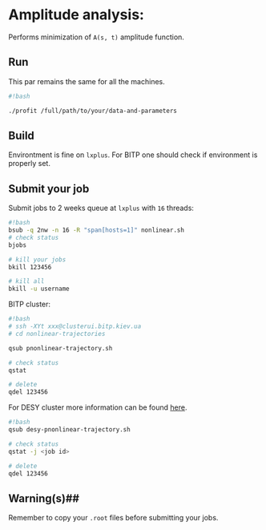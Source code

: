 Amplitude analysis:  
=====================================

Performs minimization of `A(s, t)` amplitude function.

## Run ##
This par remains the same for all the machines.

```bash
#!bash

./profit /full/path/to/your/data-and-parameters

```


## Build ##
Environtment is fine on `lxplus`. 
For BITP one should check if environment is properly set.


## Submit your job ##
Submit jobs to 2 weeks queue at `lxplus` with `16` threads:  
```bash
#!bash
bsub -q 2nw -n 16 -R "span[hosts=1]" nonlinear.sh
# check status
bjobs

# kill your jobs
bkill 123456

# kill all 
bkill -u username

```  


BITP cluster:

```bash
#!bash
# ssh -XYt xxx@clusterui.bitp.kiev.ua
# cd nonlinear-trajectories

qsub pnonlinear-trajectory.sh

# check status
qstat

# delete 
qdel 123456
```

For DESY cluster more information can be found [here](https://it.desy.de/dienste/computing_infrastruktur/bird_cluster_allgemeine_batch_farm_englisch/index_ger.html).


```bash
#!bash
qsub desy-pnonlinear-trajectory.sh

# check status
qstat -j <job id>

# delete 
qdel 123456
```


## Warning(s)##
Remember to copy your `.root` files before submitting your jobs.











